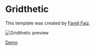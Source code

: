 # Gridthetic
This template was created by [Farell Faiz](http://github.com/farellfaiz/ "Farell Faiz").

![Gridthetic preview](https://raw.githubusercontent.com/farellfaiz/LinkFree/master/Templates/Gridthetic/preview.png)

[Demo](https://michaelbarney.github.io/LinkFree/Templates/Gridthetic/)
